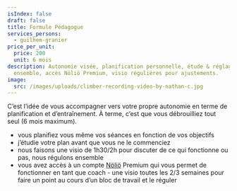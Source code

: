 ```yaml
---
isIndex: false
draft: false
title: Formule Pédagogue
services_persons:
  - guilhem-granier
price_per_unit:
  price: 200
  unit: 6 mois
description: Autonomie visée, planification personnelle, étude & réglages
  ensemble, accès Nöliö Premium, visio régulières pour ajustements.
image:
  src: /images/uploads/climber-recording-video-by-nathan-c.jpg
---
```

C’est l’idée de vous accompagner vers votre propre autonomie en terme de planification et d’entraînement. À terme, c’est que vous débrouilliez tout seul (6 mois maximum).

* vous planifiez vous même vos séances en fonction de vos objectifs
* j’étudie votre plan avant que vous ne le commenciez
* nous faisons une visio de 1h30/2h pour discuter de ce qui fonctionne ou pas, nous régulons ensemble
* vous avez accès à un compte [Nöliö](/nolio) Premium qui vous permet de fonctionner en tant que coach - une visio toutes les 2/3 semaines pour faire un point au cours d’un bloc de travail et le réguler
